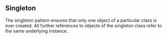 ## Singleton
The singleton pattern ensures that only one object of a particular class is ever created. All further references to objects of the singleton class refer to the same underlying instance.